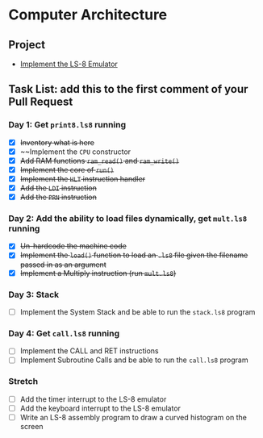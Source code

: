 # Computer Architecture

## Project

* [Implement the LS-8 Emulator](ls8/)

## Task List: add this to the first comment of your Pull Request

### Day 1: Get `print8.ls8` running

- [x] ~~Inventory what is here~~
- [x] ~~Implement the `CPU` constructor
- [x] ~~Add RAM functions `ram_read()` and `ram_write()`~~
- [x] ~~Implement the core of `run()`~~
- [x] ~~Implement the `HLT` instruction handler~~
- [x] ~~Add the `LDI` instruction~~
- [x] ~~Add the `PRN` instruction~~

### Day 2: Add the ability to load files dynamically, get `mult.ls8` running

- [x] ~~Un-hardcode the machine code~~
- [x] ~~Implement the `load()` function to load an `.ls8` file given the filename
      passed in as an argument~~
- [x] ~~Implement a Multiply instruction (run `mult.ls8`)~~

### Day 3: Stack

- [ ] Implement the System Stack and be able to run the `stack.ls8` program

### Day 4: Get `call.ls8` running

- [ ] Implement the CALL and RET instructions
- [ ] Implement Subroutine Calls and be able to run the `call.ls8` program

### Stretch

- [ ] Add the timer interrupt to the LS-8 emulator
- [ ] Add the keyboard interrupt to the LS-8 emulator
- [ ] Write an LS-8 assembly program to draw a curved histogram on the screen

